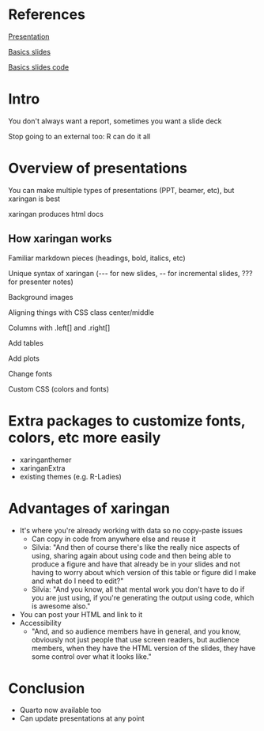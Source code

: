 # References

[Presentation](https://spcanelon.github.io/xaringan-basics-and-beyond/index.html) 

[Basics slides](https://spcanelon.github.io/xaringan-basics-and-beyond/slides/day-01-basics.html#1) 

[Basics slides code](https://github.com/spcanelon/xaringan-basics-and-beyond/blob/main/slides/day-01-basics.Rmd) 

# Intro

You don't always want a report, sometimes you want a slide deck

Stop going to an external too: R can do it all

# Overview of presentations

You can make multiple types of presentations (PPT, beamer, etc), but xaringan is best

xaringan produces html docs 

## How xaringan works

Familiar markdown pieces (headings, bold, italics, etc)

Unique syntax of xaringan (--- for new slides, -- for incremental slides, ??? for presenter notes)

Background images

Aligning things with CSS class center/middle

Columns with .left[] and .right[]

Add tables

Add plots

Change fonts

Custom CSS (colors and fonts)

# Extra packages to customize fonts, colors, etc more easily

- xaringanthemer
- xaringanExtra
- existing themes (e.g. R-Ladies)

# Advantages of xaringan

- It's where you're already working with data so no copy-paste issues
	- Can copy in code from anywhere else and reuse it
	- Silvia: "And then of course there's like the really nice aspects of using, sharing again about using code and then being able to produce a figure and have that already be in your slides and not having to worry about which version of this table or figure did I make and what do I need to edit?"
	- Silvia: "And you know, all that mental work you don't have to do if you are just using, if you're generating the output using code, which is awesome also."
- You can post your HTML and link to it
- Accessibility
	- "And, and so audience members have in general, and you know, obviously not just people that use screen readers, but audience members, when they have the HTML version of the slides, they have some control over what it looks like."

# Conclusion

- Quarto now available too
- Can update presentations at any point